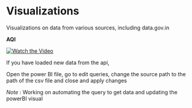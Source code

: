 # Visualizations
Visualizations on data from various sources, including data.gov.in

**AQI**

[![Watch the Video](https://youtu.be/6X9Y2pAqCqU)](https://youtu.be/6X9Y2pAqCqU)

If you have loaded new data from the api,

Open the power BI file, go to edit queries, change the source path to the path of the csv file and close and apply changes



*Note* : Working on automating the query to get data and updating the powerBI visual
